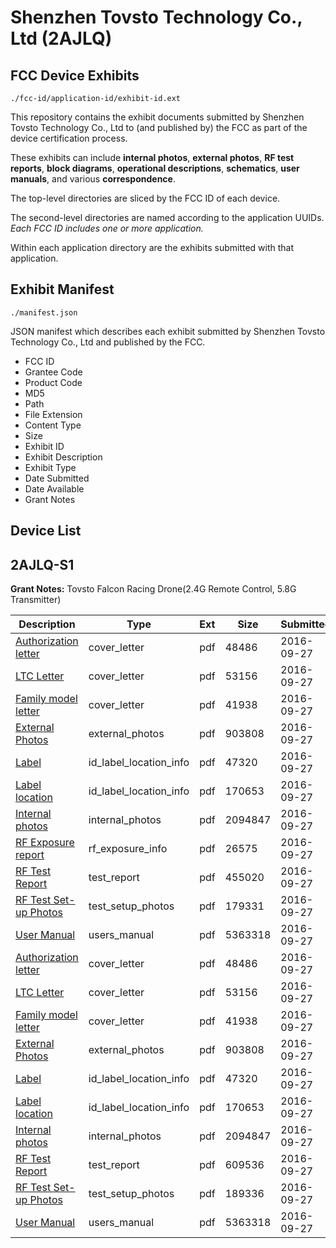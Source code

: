 # Shenzhen Tovsto Technology Co., Ltd (2AJLQ)
## FCC Device Exhibits

```
./fcc-id/application-id/exhibit-id.ext
```

This repository contains the exhibit documents submitted by Shenzhen Tovsto Technology Co., Ltd to (and published by) the FCC as part of the device certification process.

These exhibits can include **internal photos**, **external photos**, **RF test reports**, **block diagrams**, **operational descriptions**, **schematics**, **user manuals**, and various **correspondence**.

The top-level directories are sliced by the FCC ID of each device.

The second-level directories are named according to the application UUIDs. *Each FCC ID includes one or more application.*

Within each application directory are the exhibits submitted with that application. 

## Exhibit Manifest

```
./manifest.json
```

JSON manifest which describes each exhibit submitted by Shenzhen Tovsto Technology Co., Ltd and published by the FCC.

- FCC ID
- Grantee Code
- Product Code
- MD5
- Path
- File Extension
- Content Type
- Size
- Exhibit ID
- Exhibit Description
- Exhibit Type
- Date Submitted
- Date Available
- Grant Notes

## Device List
## 2AJLQ-S1
**Grant Notes:** Tovsto Falcon Racing Drone(2.4G Remote Control, 5.8G Transmitter)

| Description | Type | Ext | Size | Submitted | Available |
| ----------- | ---- | --- | ---- | --------- | --------- |
| [Authorization letter](2AJLQ-S1/56d7afc8f085ffca106695b5ccd66260/3147797.pdf) | cover_letter | pdf | 48486 | 2016-09-27 | 2016-09-27 |
| [LTC Letter](2AJLQ-S1/56d7afc8f085ffca106695b5ccd66260/3147798.pdf) | cover_letter | pdf | 53156 | 2016-09-27 | 2016-09-27 |
| [Family model letter](2AJLQ-S1/56d7afc8f085ffca106695b5ccd66260/3147799.pdf) | cover_letter | pdf | 41938 | 2016-09-27 | 2016-09-27 |
| [External Photos](2AJLQ-S1/56d7afc8f085ffca106695b5ccd66260/3147800.pdf) | external_photos | pdf | 903808 | 2016-09-27 | 2016-09-27 |
| [Label](2AJLQ-S1/56d7afc8f085ffca106695b5ccd66260/3147801.pdf) | id_label_location_info | pdf | 47320 | 2016-09-27 | 2016-09-27 |
| [Label location](2AJLQ-S1/56d7afc8f085ffca106695b5ccd66260/3147802.pdf) | id_label_location_info | pdf | 170653 | 2016-09-27 | 2016-09-27 |
| [Internal photos](2AJLQ-S1/56d7afc8f085ffca106695b5ccd66260/3147803.pdf) | internal_photos | pdf | 2094847 | 2016-09-27 | 2016-09-27 |
| [RF Exposure report](2AJLQ-S1/56d7afc8f085ffca106695b5ccd66260/3147820.pdf) | rf_exposure_info | pdf | 26575 | 2016-09-27 | 2016-09-27 |
| [RF Test Report](2AJLQ-S1/56d7afc8f085ffca106695b5ccd66260/3147823.pdf) | test_report | pdf | 455020 | 2016-09-27 | 2016-09-27 |
| [RF Test Set-up Photos](2AJLQ-S1/56d7afc8f085ffca106695b5ccd66260/3147824.pdf) | test_setup_photos | pdf | 179331 | 2016-09-27 | 2016-09-27 |
| [User Manual](2AJLQ-S1/56d7afc8f085ffca106695b5ccd66260/3147807.pdf) | users_manual | pdf | 5363318 | 2016-09-27 | 2016-09-27 |
| [Authorization letter](2AJLQ-S1/6d10fc7e1af9be6fe4daeb50e4e2b253/3147797.pdf) | cover_letter | pdf | 48486 | 2016-09-27 | 2016-09-27 |
| [LTC Letter](2AJLQ-S1/6d10fc7e1af9be6fe4daeb50e4e2b253/3147798.pdf) | cover_letter | pdf | 53156 | 2016-09-27 | 2016-09-27 |
| [Family model letter](2AJLQ-S1/6d10fc7e1af9be6fe4daeb50e4e2b253/3147799.pdf) | cover_letter | pdf | 41938 | 2016-09-27 | 2016-09-27 |
| [External Photos](2AJLQ-S1/6d10fc7e1af9be6fe4daeb50e4e2b253/3147800.pdf) | external_photos | pdf | 903808 | 2016-09-27 | 2016-09-27 |
| [Label](2AJLQ-S1/6d10fc7e1af9be6fe4daeb50e4e2b253/3147801.pdf) | id_label_location_info | pdf | 47320 | 2016-09-27 | 2016-09-27 |
| [Label location](2AJLQ-S1/6d10fc7e1af9be6fe4daeb50e4e2b253/3147802.pdf) | id_label_location_info | pdf | 170653 | 2016-09-27 | 2016-09-27 |
| [Internal photos](2AJLQ-S1/6d10fc7e1af9be6fe4daeb50e4e2b253/3147803.pdf) | internal_photos | pdf | 2094847 | 2016-09-27 | 2016-09-27 |
| [RF Test Report](2AJLQ-S1/6d10fc7e1af9be6fe4daeb50e4e2b253/3147808.pdf) | test_report | pdf | 609536 | 2016-09-27 | 2016-09-27 |
| [RF Test Set-up Photos](2AJLQ-S1/6d10fc7e1af9be6fe4daeb50e4e2b253/3147809.pdf) | test_setup_photos | pdf | 189336 | 2016-09-27 | 2016-09-27 |
| [User Manual](2AJLQ-S1/6d10fc7e1af9be6fe4daeb50e4e2b253/3147807.pdf) | users_manual | pdf | 5363318 | 2016-09-27 | 2016-09-27 |
